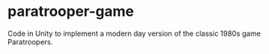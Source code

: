 # paratrooper-game

Code in Unity to implement a modern day version of the classic 1980s game Paratroopers.
